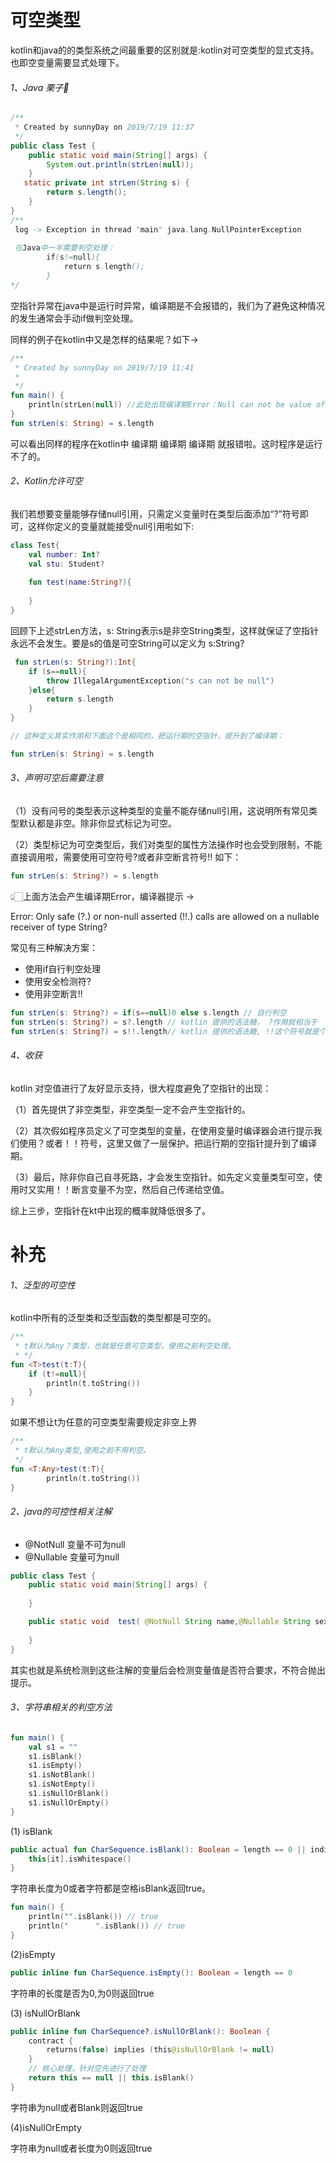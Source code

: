 # 可空类型

kotlin和java的的类型系统之间最重要的区别就是:kotlin对可空类型的显式支持。也即空变量需要显式处理下。

###### 1、Java 栗子🌰

```java
/**
 * Created by sunnyDay on 2019/7/19 11:37
 */
public class Test {
    public static void main(String[] args) {
        System.out.println(strLen(null));
    }
   static private int strLen(String s) {
        return s.length();
    }
}
/**
 log -> Exception in thread "main" java.lang.NullPointerException
 
 在Java中一半需要判空处理：
        if(s!=null){
            return s.length();
        }
*/

```
空指针异常在java中是运行时异常，编译期是不会报错的，我们为了避免这种情况的发生通常会手动if做判空处理。

同样的例子在kotlin中又是怎样的结果呢？如下->

```kotlin
/**
 * Created by sunnyDay on 2019/7/19 11:41
 *
 */
fun main() {
    println(strLen(null)) //此处出现编译期Error：Null can not be value of non-null type String
}
fun strLen(s: String) = s.length
```
可以看出同样的程序在kotlin中 编译期 编译期 编译期 就报错啦。这时程序是运行不了的。

###### 2、Kotlin允许可空

我们若想要变量能够存储null引用，只需定义变量时在类型后面添加“?”符号即可，这样你定义的变量就能接受null引用啦如下:

```kotlin
class Test{
    val number: Int?
    val stu: Student?
    
    fun test(name:String?){
        
    }
}
```

回顾下上述strLen方法，s: String表示s是非空String类型，这样就保证了空指针永远不会发生。要是s的值是可空String可以定义为 s:String? 

```kotlin
 fun strLen(s: String?):Int{
    if (s==null){
        throw IllegalArgumentException("s can not be null")
    }else{
        return s.length
    }
}

// 这种定义其实作用和下面这个是相同的，把运行期的空指针，提升到了编译期：

fun strLen(s: String) = s.length
```

###### 3、声明可空后需要注意

（1）没有问号的类型表示这种类型的变量不能存储null引用，这说明所有常见类型默认都是非空。除非你显式标记为可空。

（2）类型标记为可空类型后，我们对类型的属性方法操作时也会受到限制，不能直接调用啦，需要使用可空符号?或者非空断言符号!! 如下：

```kotlin
fun strLen(s: String?) = s.length
```
👆🏻上面方法会产生编译期Error，编译器提示 ->

Error: Only safe (?.) or non-null asserted (!!.) calls are allowed on a nullable receiver of type String?

常见有三种解决方案：

- 使用if自行判空处理
- 使用安全检测符?
- 使用非空断言!!

```kotlin
fun strLen(s: String?) = if(s==null)0 else s.length // 自行判空
fun strLen(s: String?) = s?.length // kotlin 提供的语法糖， ?作用就相当于  if(s!=null){}
fun strLen(s: String?) = s!!.length// kotlin 提供的语法糖, !!这个符号就是个断言语句，断言s不为空，s为空直接抛异常。
```

###### 4、收获

kotlin 对空值进行了友好显示支持，很大程度避免了空指针的出现：

（1）首先提供了非空类型，非空类型一定不会产生空指针的。

（2）其次假如程序员定义了可空类型的变量，在使用变量时编译器会进行提示我们使用？或者！！符号，这里又做了一层保护。把运行期的空指针提升到了编译期。

（3）最后，除非你自己自寻死路，才会发生空指针。如先定义变量类型可空，使用时又实用！！断言变量不为空，然后自己传递给空值。

综上三步，空指针在kt中出现的概率就降低很多了。


# 补充

###### 1、泛型的可空性

kotlin中所有的泛型类和泛型函数的类型都是可空的。

```kotlin
/**
 * t默认为Any？类型，也就是任意可空类型，使用之前判空处理。
 * */
fun <T>test(t:T){
    if (t!=null){
        println(t.toString()) 
    }
}
```

如果不想让t为任意的可空类型需要规定非空上界

```kotlin
/**
 * t默认为Any类型,使用之前不用判空。
 */
fun <T:Any>test(t:T){
        println(t.toString())
}
```

###### 2、java的可控性相关注解

- @NotNull  变量不可为null 
- @Nullable 变量可为null

```java
public class Test {
    public static void main(String[] args) {
       
    }

    public static void  test( @NotNull String name,@Nullable String sex){
        
    }
}
```
其实也就是系统检测到这些注解的变量后会检测变量值是否符合要求，不符合抛出提示。

###### 3、字符串相关的判空方法

```kotlin
fun main() {
    val s1 = ""
    s1.isBlank() 
    s1.isEmpty()
    s1.isNotBlank()
    s1.isNotEmpty()
    s1.isNullOrBlank()
    s1.isNullOrEmpty()
}
```
(1) isBlank

```kotlin
public actual fun CharSequence.isBlank(): Boolean = length == 0 || indices.all {
    this[it].isWhitespace()
}
```

字符串长度为0或者字符都是空格isBlank返回true。

```kotlin
fun main() {
    println("".isBlank()) // true
    println("      ".isBlank()) // true 
}
```

(2)isEmpty

```kotlin
public inline fun CharSequence.isEmpty(): Boolean = length == 0
```
字符串的长度是否为0,为0则返回true

(3) isNullOrBlank

```kotlin
public inline fun CharSequence?.isNullOrBlank(): Boolean {
    contract {
        returns(false) implies (this@isNullOrBlank != null)
    }
    // 核心处理，针对空先进行了处理
    return this == null || this.isBlank()
}
```
字符串为null或者Blank则返回true

(4)isNullOrEmpty

字符串为null或者长度为0则返回true

